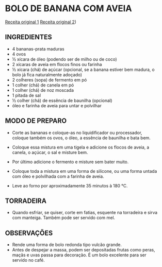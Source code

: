 # BOLO DE BANANA COM AVEIA

[Receita original 1](https://www.amandocozinhar.com/2019/03/bolo-de-banana-com-aveia.html#ixzz6hqaALqZu)
[Receita original 2](https://www.panelinha.com.br/receita/Bolo-de-banana-com-aveia))

## INGREDIENTES

- 4 bananas-prata maduras
- 4 ovos
- ½ xícara de óleo (podendo ser de milho ou de coco)
- 2 xícaras de aveia em flocos finos ou farinha
- ½ xícara (chá) de açúcar (opcional, se a banana estiver bem madura, o bolo já
fica naturalmente adoçado)
- 2 colheres (sopa) de fermento em pó
- 1 colher (chá) de canela em pó
- 1 colher (chá) de noz moscada
- 1 pitada de sal
- ½ colher (chá) de essência de baunilha (opcional)
- óleo e farinha de aveia para untar e polvilhar

## MODO DE PREPARO

- Corte as bananas e coloque-as no liquidificador ou processador, coloque também
os ovos, o óleo, a essência de baunilha e bata bem.

- Coloque essa mistura em uma tigela e adicione os flocos de aveia, a canela, o
açúcar, o sal e misture bem.

- Por último adicione o fermento e misture sem bater muito.

- Coloque toda a mistura em uma forma de silicone, ou uma forma untada com óleo
e polvilhada com a farinha de aveia.

- Leve ao forno por aproximadamente 35 minutos à 180 °C.

## TORRADEIRA

- Quando esfriar, se quiser, corte em fatias, esquente na torradeira e sirva com
manteiga. Também pode ser servido com mel.

## OBSERVAÇÕES

- Rende uma forma de bolo redonda tipo vulcão grande.
- Antes de despejar a massa, podem ser depositadas frutas como peras, maçãs e
uvas passa para decoração. É um bolo excelente para ser servido no café.
